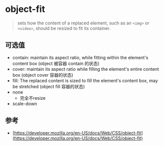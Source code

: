 # object-fit

> sets how the content of a replaced element, such as an `<img>` or `<video>`, should be resized to fit its container.

## 可选值

- contain: maintain its aspect ratio, while fitting within the element's content box (object 被容器 contain 的状态)
- cover: maintain its aspect ratio while filling the element's entire content box (object cover 容器的状态)
- fill: The replaced content is sized to fill the element's content box, may be stretched (object fill 容器的状态)
- none
  - 完全不resize
- scale-down

## 参考

- [https://developer.mozilla.org/en-US/docs/Web/CSS/object-fit](https://developer.mozilla.org/en-US/docs/Web/CSS/object-fit)